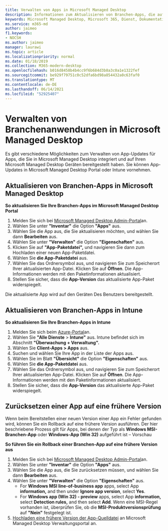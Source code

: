 ```yaml
---
title: Verwalten von Apps in Microsoft Managed Desktop
description: Informationen zum Aktualisieren von Branchen-Apps, die auf Microsoft Managed Desktop Geräten bereitgestellt werden
keywords: Microsoft Managed Desktop, Microsoft 365, Dienst, Dokumentation
ms.service: m365-md
author: jaimeo
f1.keywords:
- NOCSH
ms.author: jaimeo
manager: laurawi
ms.topic: article
ms.localizationpriority: normal
ms.date: 01/18/2019
ms.collection: M365-modern-desktop
ms.openlocfilehash: b016d8458b4b4cc9f6b684d3b8a3c0a1e1322fef
ms.sourcegitcommit: be929f79751c0c52dfa6bd98a854432a0c63faf0
ms.translationtype: MT
ms.contentlocale: de-DE
ms.lasthandoff: 06/14/2021
ms.locfileid: "52925407"
---
```

# <a name="manage-line-of-business-apps-in-microsoft-managed-desktop"></a>Verwalten von Branchenanwendungen in Microsoft Managed Desktop

<!--Application management -->

Es gibt verschiedene Möglichkeiten zum Verwalten von App-Updates für Apps, die Sie in Microsoft Managed Desktop integriert und auf Ihren Microsoft Managed Desktop Geräten bereitgestellt haben. Sie können App-Updates in Microsoft Managed Desktop Portal oder Intune vornehmen. 

<span id="update-app-mmd" />

## <a name="update-line-of-business-apps-in-microsoft-managed-desktop"></a>Aktualisieren von Branchen-Apps in Microsoft Managed Desktop

**So aktualisieren Sie Ihre Branchen-Apps im Microsoft Managed Desktop Portal**
1. Melden Sie sich bei [Microsoft Managed Desktop Admin-Portal](https://aka.ms/mmdportal)an.
2. Wählen Sie unter **"Inventar"** die Option **"Apps"** aus.  
3. Wählen Sie die App aus, die Sie aktualisieren möchten, und wählen Sie dann **Bearbeiten** aus.
4. Wählen Sie unter **"Verwalten"** die Option **"Eigenschaften"** aus. 
5. Klicken Sie auf **"App-Paketdatei",** und navigieren Sie dann zum Hochladen einer neuen App-Paketdatei.
6. Wählen Sie **die App-Paketdatei** aus.
7. Wählen Sie das Ordnersymbol aus, und navigieren Sie zum Speicherort Ihrer aktualisierten App-Datei. Klicken Sie auf **Öffnen**. Die App-Informationen werden mit den Paketinformationen aktualisiert.
8. Stellen Sie sicher, dass die **App-Version** das aktualisierte App-Paket widerspiegelt. 

Die aktualisierte App wird auf den Geräten Des Benutzers bereitgestellt.

<span id="update-app-intune" />

## <a name="update-line-of-business-apps-in-intune"></a>Aktualisieren von Branchen-Apps in Intune

**So aktualisieren Sie Ihre Branchen-Apps in Intune**
1. Melden Sie sich beim [Azure-Portal](https://portal.azure.com)an.
2. Wählen Sie **"Alle Dienste**  >  **Intune"** aus. Intune befindet sich im Abschnitt **"Überwachung + Verwaltung".**
3. Wählen Sie **Client-Apps > Apps** aus.
4. Suchen und wählen Sie Ihre App in der Liste der Apps aus.
5. Wählen Sie im Blatt **"Übersicht"** die Option **"Eigenschaften"** aus.
6. Wählen Sie **die App-Paketdatei** aus.
7. Wählen Sie das Ordnersymbol aus, und navigieren Sie zum Speicherort Ihrer aktualisierten App-Datei. Klicken Sie auf **Öffnen**. Die App-Informationen werden mit den Paketinformationen aktualisiert.
8. Stellen Sie sicher, dass die **App-Version** das aktualisierte App-Paket widerspiegelt.

<span id="roll-back-app-mmd" />

## <a name="roll-back-an-app-to-a-previous-version"></a>Zurücksetzen einer App auf eine frühere Version

Wenn beim Bereitstellen einer neuen Version einer App ein Fehler gefunden wird, können Sie ein Rollback auf eine frühere Version ausführen. Der hier beschriebene Prozess gilt für Apps, bei denen der Typ als **Windows MSI-Branchen-App** oder **Windows-App (Win 32)** aufgeführt ist – Vorschau

**So führen Sie ein Rollback einer Branchen-App auf eine frühere Version aus**

1. Melden Sie sich bei [Microsoft Managed Desktop Admin-Portal](https://aka.ms/mmdportal)an.
2. Wählen Sie unter **"Inventar"** die Option **"Apps"** aus.  
3. Wählen Sie die App aus, die Sie zurücksetzen müssen, und wählen Sie dann **Bearbeiten** aus.
4. Wählen Sie unter **"Verwalten"** die Option **"Eigenschaften"** aus. 
    - For **Windows MSI line-of-business app** apps, select App **information,** and then under **Ignore app version**, select **Yes**.
    - For **Windows app (Win 32) - preview** apps, select App **information,** select **Detection rules,** and then select **Add**. 
    Wenn eine MSI-Regel vorhanden ist, überprüfen Sie, ob die **MSI-Produktversionsprüfung** auf **"Nein"** festgelegt ist.
5. [Hochladen eine frühere Version der App-Quelldatei](../get-started/deploy-apps.md) an Microsoft Managed Desktop Verwaltungsportal an.  

